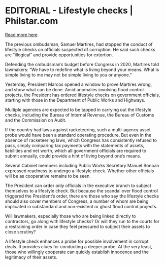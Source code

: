 # EDITORIAL - Lifestyle checks | Philstar.com

[Read more here](https://www.philstar.com/opinion/2025/08/28/2468578/editorial-lifestyle-checks)

The previous ombudsman, Samuel Martires, had stopped the conduct of lifestyle checks on officials suspected of corruption. He said such checks are “illogical” and provide opportunities for extortion.

Defending the ombudsman’s budget before Congress in 2020, Martires told lawmakers: “We have to redefine what is living beyond your means. What is simple living to me may not be simple living to you or anyone.”

Yesterday, President Marcos opened a window to prove Martires wrong, and show what can be done. Amid anomalies involving flood control projects, the President has ordered lifestyle checks on government officials, starting with those in the Department of Public Works and Highways.

Multiple agencies are expected to be tapped in carrying out the lifestyle checks, including the Bureau of Internal Revenue, the Bureau of Customs and the Commission on Audit.

If the country had laws against racketeering, such a multi-agency asset probe would have been a standard operating procedure. But even in the absence of racketeering laws, which Congress has consistently refused to pass, simply comparing tax payments with the statements of assets, liabilities and net worth, which all government officials are required to submit annually, could provide a hint of living beyond one’s means.

Several Cabinet members including Public Works Secretary Manuel Bonoan expressed readiness to undergo a lifestyle check. Whether other officials will be as cooperative remains to be seen.

The President can order only officials in the executive branch to subject themselves to a lifestyle check. But because the scandal over flood control triggered the President’s order, there are those who say the lifestyle checks should also cover members of Congress, a number of whom are being implicated in substandard and non-existent or ghost flood control projects.

Will lawmakers, especially those who are being linked directly to contractors, go along with lifestyle checks? Or will they run to the courts for a restraining order in case they feel pressured to subject their assets to close scrutiny?

A lifestyle check enhances a probe for possible involvement in corrupt deals. It provides clues for conducting a deeper probe. At the very least, those who willingly cooperate can quickly establish innocence and the legitimacy of their assets.